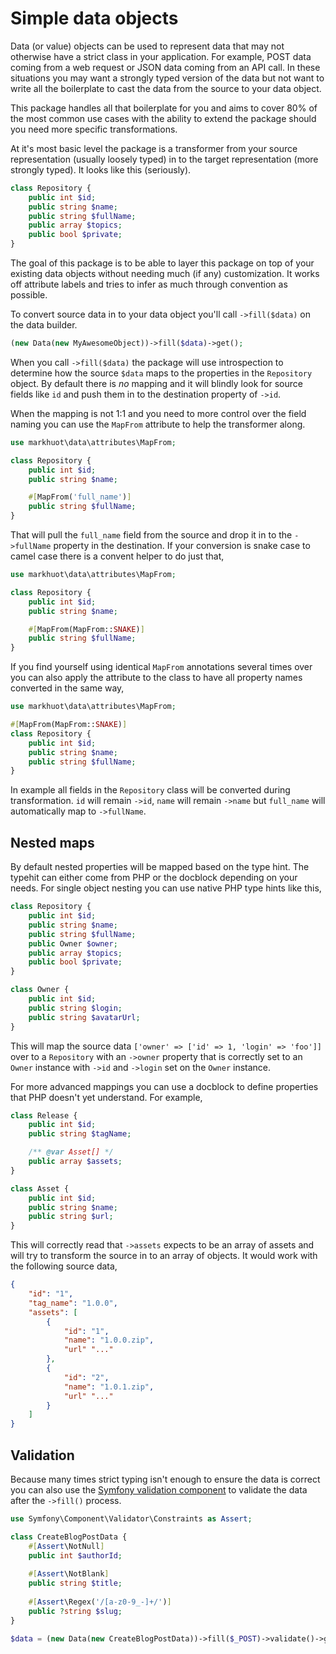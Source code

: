 # Simple data objects

Data (or value) objects can be used to represent data that may not otherwise have a strict class in your application. For example, POST data coming from a web request or JSON data coming from an API call. In these situations you may want a strongly typed version of the data but not want to write all the boilerplate to cast the data from the source to your data object.

This package handles all that boilerplate for you and aims to cover 80% of the most common use cases with the ability to extend the package should you need more specific transformations.

At it's most basic level the package is a transformer from your source representation (usually loosely typed) in to the target representation (more strongly typed). It looks like this (seriously).

```php
class Repository {
    public int $id;
    public string $name;
    public string $fullName;
    public array $topics;
    public bool $private;
}
```

The goal of this package is to be able to layer this package on top of your existing data objects without needing much (if any) customization. It works off attribute labels and tries to infer as much through convention as possible.

To convert source data in to your data object you'll call `->fill($data)` on the data builder.

```php
(new Data(new MyAwesomeObject))->fill($data)->get();
```

When you call `->fill($data)` the package will use introspection to determine how the source `$data` maps to the properties in the `Repository` object. By default there is _no_ mapping and it will blindly look for source fields like `id` and push them in to the destination property of `->id`.

When the mapping is not 1:1 and you need to more control over the field naming you can use the `MapFrom` attribute to help the transformer along.

```php
use markhuot\data\attributes\MapFrom;

class Repository {
    public int $id;
    public string $name;

    #[MapFrom('full_name')]
    public string $fullName;
}
```

That will pull the `full_name` field from the source and drop it in to the `->fullName` property in the destination. If your conversion is snake case to camel case there is a convent helper to do just that,

```php
use markhuot\data\attributes\MapFrom;

class Repository {
    public int $id;
    public string $name;

    #[MapFrom(MapFrom::SNAKE)]
    public string $fullName;
}
```

If you find yourself using identical `MapFrom` annotations several times over you can also apply the attribute to the class to have all property names converted in the same way,

```php
use markhuot\data\attributes\MapFrom;

#[MapFrom(MapFrom::SNAKE)]
class Repository {
    public int $id;
    public string $name;
    public string $fullName;
}
```

In example all fields in the `Repository` class will be converted during transformation. `id` will remain `->id`, `name` will remain `->name` but `full_name` will automatically map to `->fullName`.

## Nested maps

By default nested properties will be mapped based on the type hint. The typehit can either come from PHP or the docblock depending on your needs. For single object nesting you can use native PHP type hints like this,

```php
class Repository {
    public int $id;
    public string $name;
    public string $fullName;
    public Owner $owner;
    public array $topics;
    public bool $private;
}

class Owner {
    public int $id;
    public string $login;
    public string $avatarUrl;
}
```

This will map the source data `['owner' => ['id' => 1, 'login' => 'foo']]` over to a `Repository` with an `->owner` property that is correctly set to an `Owner` instance with `->id` and `->login` set on the `Owner` instance.

For more advanced mappings you can use a docblock to define properties that PHP doesn't yet understand. For example,

```php
class Release {
    public int $id;
    public string $tagName;

    /** @var Asset[] */
    public array $assets;
}

class Asset {
    public int $id;
    public string $name;
    public string $url;
}
```

This will correctly read that `->assets` expects to be an array of assets and will try to transform the source in to an array of objects. It would work with the following source data,

```json
{
    "id": "1",
    "tag_name": "1.0.0",
    "assets": [
        {
            "id": "1",
            "name": "1.0.0.zip",
            "url" "..."
        },
        {
            "id": "2",
            "name": "1.0.1.zip",
            "url" "..."
        }
    ]
}
```

## Validation

Because many times strict typing isn't enough to ensure the data is correct you can also use the [Symfony validation component](https://symfony.com/doc/current/validation.html) to validate the data after the `->fill()` process.

```php
use Symfony\Component\Validator\Constraints as Assert;

class CreateBlogPostData {
    #[Assert\NotNull]
    public int $authorId;
    
    #[Assert\NotBlank]
    public string $title;
    
    #[Assert\Regex('/[a-z0-9_-]+/')]
    public ?string $slug;
}

$data = (new Data(new CreateBlogPostData))->fill($_POST)->validate()->get();
```
